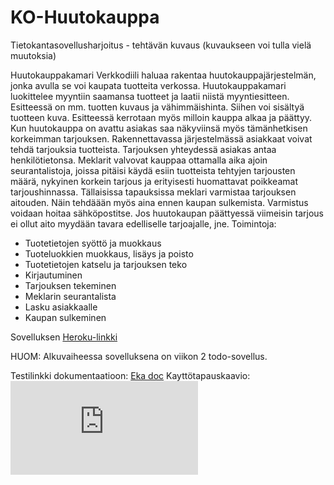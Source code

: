 # KO-Huutokauppa

Tietokantasovellusharjoitus - tehtävän kuvaus (kuvaukseen voi tulla vielä muutoksia)

Huutokauppakamari Verkkodiili haluaa rakentaa huutokauppajärjestelmän, jonka avulla se voi kaupata tuotteita verkossa. Huutokauppakamari luokittelee myyntiin saamansa tuotteet ja laatii niistä myyntiesitteen. Esitteessä on mm. tuotten kuvaus ja vähimmäishinta. Siihen voi sisältyä tuotteen kuva. Esitteessä kerrotaan myös milloin kauppa alkaa ja päättyy. Kun huutokauppa on avattu asiakas saa näkyviinsä myös tämänhetkisen korkeimman tarjouksen.
Rakennettavassa järjestelmässä asiakkaat voivat tehdä tarjouksia tuotteista. Tarjouksen yhteydessä asiakas antaa henkilötietonsa. Meklarit valvovat kauppaa ottamalla aika ajoin seurantalistoja, joissa pitäisi käydä esiin tuotteista tehtyjen tarjousten määrä, nykyinen korkein tarjous ja erityisesti huomattavat poikkeamat tarjoushinnassa. Tällaisissa tapauksissa meklari varmistaa tarjouksen aitouden. Näin tehdäään myös aina ennen kaupan sulkemista. Varmistus voidaan hoitaa sähköpostitse. Jos huutokaupan päättyessä viimeisin tarjous ei ollut aito myydään tavara edelliselle tarjoajalle, jne.
Toimintoja:
- Tuotetietojen syöttö ja muokkaus
- Tuoteluokkien muokkaus, lisäys ja poisto
- Tuotetietojen katselu ja tarjouksen teko
- Kirjautuminen
- Tarjouksen tekeminen
- Meklarin seurantalista
- Lasku asiakkaalle
- Kaupan sulkeminen

Sovelluksen <a href="https://tsoha-ko-huutokauppa.herokuapp.com">Heroku-linkki</a>

HUOM: Alkuvaiheessa sovelluksena on viikon 2 todo-sovellus.

Testilinkki dokumentaatioon: <a href="https://github.com/ktojala/KO-Huutokauppa/blob/master/documentation/eka.md">Eka doc</a>
Kayttötapauskaavio:
![Kaavio](https://github.com/ktojala/KO-Huutokauppa/blob/master/documentation/kayttotapauskaavio.md)

